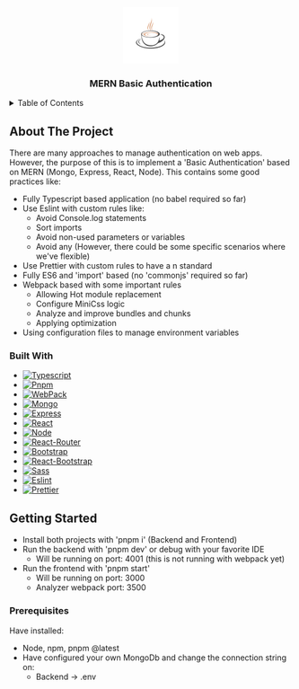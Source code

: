 
<!-- PROJECT LOGO -->
<br />
<div align="center">
  <a href="https://github.com/othneildrew/Best-README-Template">
    <img src="Frontend/src/assets/coffee_cup.png" alt="Logo" width="100" height="100">
  </a>

  <h3 align="center">MERN Basic Authentication</h3>
</div>



<!-- TABLE OF CONTENTS -->
<details>
  <summary>Table of Contents</summary>
  <ol>
    <li>
      <a href="#about-the-project">About The Project</a>
      <ul>
        <li><a href="#built-with">Built With</a></li>
      </ul>
    </li>
    <li>
      <a href="#getting-started">Getting Started</a>
      <ul>
        <li><a href="#prerequisites">Prerequisites</a></li>
      </ul>
    </li>
  </ol>
</details>



<!-- ABOUT THE PROJECT -->
## About The Project

There are many approaches to manage authentication on web apps. However, the purpose of this is to implement a 'Basic Authentication' based on MERN (Mongo, Express, React, Node).
This contains some good practices like:
* Fully Typescript based application (no babel required so far)
* Use Eslint with custom rules like:
  * Avoid Console.log statements
  * Sort imports
  * Avoid non-used parameters or variables
  * Avoid any (However, there could be some specific scenarios where we've flexible)
* Use Prettier with custom rules to have a n standard
* Fully ES6 and 'import' based (no 'commonjs' required so far)
* Webpack based with some important rules
  * Allowing Hot module replacement
  * Configure MiniCss logic
  * Analyze and improve bundles and chunks
  * Applying optimization
* Using configuration files to manage environment variables 




### Built With

* [![Typescript][Typescript]][Typescript-url]
* [![Pnpm][Pnpm]][Pnpm-url]
* [![WebPack][WebPack]][WebPack-url]
* [![Mongo][Mongo]][Mongo-url]
* [![Express][Express]][Express-url]
* [![React][React]][React-url]
* [![Node][Node]][Node-url]
* [![React-Router][React-Router]][React-Router-url]
* [![Bootstrap][Bootstrap]][Bootstrap-url]
* [![React-Bootstrap][React-Bootstrap]][React-Bootstrap-url]
* [![Sass][Sass]][Sass-url]
* [![Eslint][Eslint]][Eslint-url]
* [![Prettier][Prettier]][Prettier-url]

## Getting Started

* Install both projects with 'pnpm i' (Backend and Frontend)
* Run the backend with 'pnpm dev' or debug with your favorite IDE
  * Will be running on port: 4001 (this is not running with webpack yet)
* Run the frontend with 'pnpm start'
  * Will be running on port: 3000
  * Analyzer webpack port: 3500

### Prerequisites

Have installed:
  * Node, npm, pnpm @latest
  * Have configured your own MongoDb and change the connection string on:
    * Backend -> .env

<!-- links & images -->
[React]: https://img.shields.io/badge/React-20232A?style=for-the-badge&logo=react&logoColor=61DAFB
[React-url]: https://reactjs.org/
[React-Router]: https://img.shields.io/badge/React_Router-20232A?style=for-the-badge&logo=reactrouter&logoColor=#CA4245
[React-Router-url]: https://reactjs.org/
[Bootstrap]: https://img.shields.io/badge/Bootstrap-20232A?style=for-the-badge&logo=bootstrap&logoColor=white
[Bootstrap-url]: https://getbootstrap.com
[React-Bootstrap]: https://img.shields.io/badge/React_Bootstrap-20232A?style=for-the-badge&logo=styledcomponents&logoColor=#DB7093
[React-Bootstrap-url]: https://react-bootstrap.netlify.app/
[Mongo]: https://img.shields.io/badge/Mongo-20232A?style=for-the-badge&logo=mongodb&logoColor=#47A248
[Mongo-url]:https://www.mongodb.com/
[Express]:https://img.shields.io/badge/Express-20232A?style=for-the-badge&logo=express&logoColor=#000000
[Express-url]: https://expressjs.com/
[Node]:https://img.shields.io/badge/Node-20232A?style=for-the-badge&logo=nodedotjs&logoColor=#339933
[Node-url]: https://nodejs.org/
[WebPack]: https://img.shields.io/badge/WEBPACK-20232A?style=for-the-badge&logo=webpack&logoColor=#8DD6F9
[WebPack-url]: https://webpack.js.org/
[Sass]:https://img.shields.io/badge/SASS-20232A?style=for-the-badge&logo=sass&logoColor=#CC6699
[Sass-url]: https://sass-lang.com/
[Eslint]:https://img.shields.io/badge/Eslint-20232A?style=for-the-badge&logo=eslint&logoColor=#4B32C3
[Eslint-url]: https://eslint.org/
[Prettier]:https://img.shields.io/badge/Prettier-20232A?style=for-the-badge&logo=prettier&logoColor=#F7B93E
[Prettier-url]:https://prettier.io/
[Typescript]:https://img.shields.io/badge/Typescript-20232A?style=for-the-badge&logo=tsnode&logoColor=#3178C6
[Typescript-url]: https://www.typescriptlang.org/
[Pnpm]:https://img.shields.io/badge/PNPM-20232A?style=for-the-badge&logo=pnpm&logoColor=#F69220
[Pnpm-url]: https://pnpm.io/
